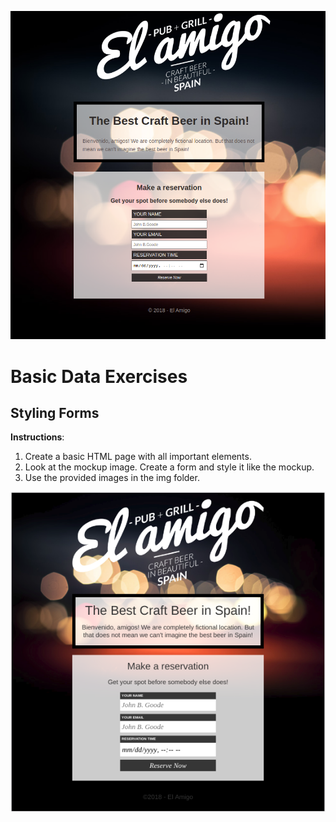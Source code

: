 ![Result](./images/result.png)

# Basic Data Exercises

## Styling Forms

**Instructions**:

1.  Create a basic HTML page with all important elements.
2.  Look at the mockup image. Create a form and style it like the mockup.
3.  Use the provided images in the img folder.

![mockup-image](./images/reference-image.png)
